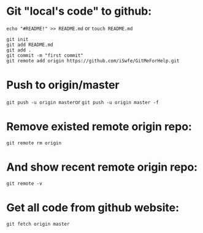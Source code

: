 # Git "local's code" to github:
```echo "#README!" >> README.md``` or ```touch README.md```
```
git init
git add README.md
git add .
git commit -m "first commit"
git remote add origin https://github.com/iSwfe/GitMeForHelp.git
```


# Push to origin/master
```git push -u origin master```or
```git push -u origin master -f```


# Remove existed remote origin repo: 
```
git remote rm origin
```

# And show recent remote origin repo:
```
git remote -v
```

# Get all code from github website:
```
git fetch origin master
```

